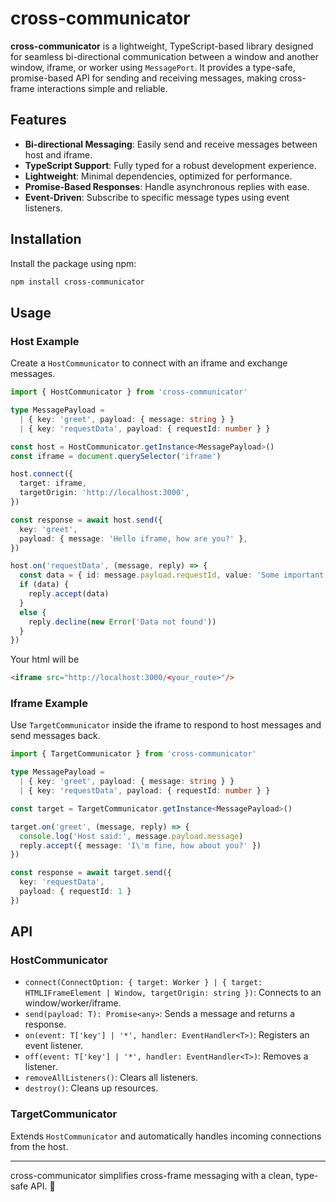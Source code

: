 # cross-communicator

**cross-communicator** is a lightweight, TypeScript-based library designed for seamless bi-directional communication between a window and another window, iframe, or worker using `MessagePort`. It provides a type-safe, promise-based API for sending and receiving messages, making cross-frame interactions simple and reliable.

## Features

- **Bi-directional Messaging**: Easily send and receive messages between host and iframe.
- **TypeScript Support**: Fully typed for a robust development experience.
- **Lightweight**: Minimal dependencies, optimized for performance.
- **Promise-Based Responses**: Handle asynchronous replies with ease.
- **Event-Driven**: Subscribe to specific message types using event listeners.

## Installation

Install the package using npm:

```sh
npm install cross-communicator
```

## Usage

### Host Example

Create a `HostCommunicator` to connect with an iframe and exchange messages.

```typescript
import { HostCommunicator } from 'cross-communicator'

type MessagePayload =
  | { key: 'greet', payload: { message: string } }
  | { key: 'requestData', payload: { requestId: number } }

const host = HostCommunicator.getInstance<MessagePayload>()
const iframe = document.querySelector('iframe')

host.connect({
  target: iframe,
  targetOrigin: 'http://localhost:3000',
})

const response = await host.send({
  key: 'greet',
  payload: { message: 'Hello iframe, how are you?' },
})

host.on('requestData', (message, reply) => {
  const data = { id: message.payload.requestId, value: 'Some important data' }
  if (data) {
    reply.accept(data)
  }
  else {
    reply.decline(new Error('Data not found'))
  }
})
```

Your html will be

```html
<iframe src="http://localhost:3000/<your_route>"/>
```

### Iframe Example

Use `TargetCommunicator` inside the iframe to respond to host messages and send messages back.

```typescript
import { TargetCommunicator } from 'cross-communicator'

type MessagePayload =
  | { key: 'greet', payload: { message: string } }
  | { key: 'requestData', payload: { requestId: number } }

const target = TargetCommunicator.getInstance<MessagePayload>()

target.on('greet', (message, reply) => {
  console.log('Host said:', message.payload.message)
  reply.accept({ message: 'I\'m fine, how about you?' })
})

const response = await target.send({
  key: 'requestData',
  payload: { requestId: 1 }
})
```

## API

### HostCommunicator

- `connect(ConnectOption: { target: Worker } | { target: HTMLIFrameElement | Window, targetOrigin: string })`: Connects to an window/worker/iframe.
- `send(payload: T): Promise<any>`: Sends a message and returns a response.
- `on(event: T['key'] | '*', handler: EventHandler<T>)`: Registers an event listener.
- `off(event: T['key'] | '*', handler: EventHandler<T>)`: Removes a listener.
- `removeAllListeners()`: Clears all listeners.
- `destroy()`: Cleans up resources.

### TargetCommunicator

Extends `HostCommunicator` and automatically handles incoming connections from the host.

---

cross-communicator simplifies cross-frame messaging with a clean, type-safe API. 🚀
